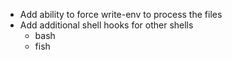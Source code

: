 - Add ability to force write-env to process the files
- Add additional shell hooks for other shells
  - bash
  - fish